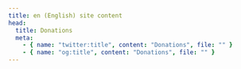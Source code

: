 ```yaml
---
title: en (English) site content
head:
  title: Donations
  meta:
    - { name: "twitter:title", content: "Donations", file: "" }
    - { name: "og:title", content: "Donations", file: "" }
---
```


